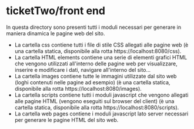 # ticketTwo/front end

In questa directory sono presenti tutti i moduli necessari per generare in maniera dinamica le pagine web del sito.

- La cartella css contiene tutti i file di stile CSS allegati alle pagine web (è una cartella statica, disponibile alla rotta https://localhost:8080/css).
- La cartella HTML elements contiene una serie di elementi grafici HTML che vengono utilizzati all'interno delle pagine web per visualizzare, inserire e modificare i dati, navigare all'interno del sito...
- La cartella images contiene tutte le immagini utilizzate dal sito web (loghi contenuti nelle pagine ad esempio) (è una cartella statica, disponibile alla rotta https://localhost:8080/images).
- La cartella scripts contiene tutti i moduli javascript che vengono allegati alle pagine HTML (vengono eseguiti sul browser del client) (è una cartella statica, disponibile alla rotta https://localhost:8080/scripts).
- La cartella web pages contiene i moduli javascript lato server necessari per generare le pagine HTML del sito web.
